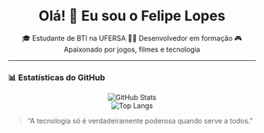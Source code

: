 <h1 align="center">Olá! 👋 Eu sou o Felipe Lopes</h1>

<p align="center">
  🎓 Estudante de BTI na UFERSA 
  👨‍💻 Desenvolvedor em formação
  🎮 Apaixonado por jogos, filmes e tecnologia
</p>

---

### 📊 Estatísticas do GitHub

<p align="center">
  <img src="https://github-readme-stats.vercel.app/api?username=felipelopes&show_icons=true&theme=tokyonight" alt="GitHub Stats" />
  <br/>
  <img src="https://github-readme-stats.vercel.app/api/top-langs/?username=felipelopes&layout=compact&theme=tokyonight" alt="Top Langs" />
</p>

> “A tecnologia só é verdadeiramente poderosa quando serve a todos.”
